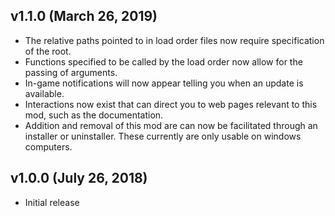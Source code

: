 ## v1.1.0 (March 26, 2019)
 
- The relative paths pointed to in load order files now require specification of the root.
- Functions specified to be called by the load order now allow for the passing of arguments.
- In-game notifications will now appear telling you when an update is available.
- Interactions now exist that can direct you to web pages relevant to this mod, such as the documentation.
- Addition and removal of this mod are can now be facilitated through an installer or uninstaller. These currently are only usable on windows computers.
 
## v1.0.0 (July 26, 2018)
 - Initial release